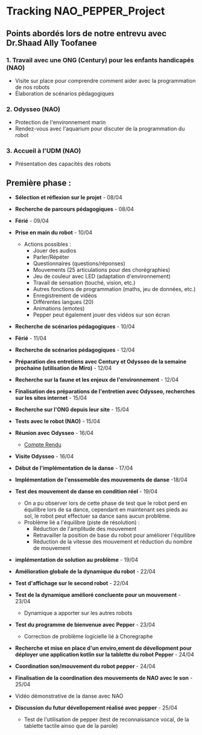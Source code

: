 # Tracking NAO_PEPPER_Project

## Points abordés lors de notre entrevu avec Dr.Shaad Ally Toofanee

### 1. Travail avec une ONG (Century) pour les enfants handicapés (NAO)
- Visite sur place pour comprendre comment aider avec la programmation de nos robots
- Élaboration de scénarios pédagogiques

### 2. Odysseo (NAO)
- Protection de l'environnement marin
- Rendez-vous avec l'aquarium pour discuter de la programmation du robot

### 3. Accueil à l'UDM (NAO)
- Présentation des capacités des robots

## Première phase :

- **Sélection et réflexion sur le projet** - 08/04
- **Recherche de parcours pédagogiques** - 08/04
- **Férié** - 09/04
- **Prise en main du robot** - 10/04
  - Actions possibles :
    - Jouer des audios
    - Parler/Répéter
    - Questionnaires (questions/réponses)
    - Mouvements (25 articulations pour des chorégraphies)
    - Jeu de couleur avec LED (adaptation d'environnement)
    - Travail de sensation (touché, vision, etc.)
    - Autres fonctions de programmation (maths, jeu de données, etc.)
    - Enregistrement de vidéos
    - Différentes langues (20)
    - Animations (emotes)
    - Pepper peut également jouer des vidéos sur son écran

- **Recherche de scénarios pédagogiques** - 10/04
- **Férié** - 11/04
- **Recherche de scénarios pédagogiques** - 12/04
- **Préparation des entretiens avec Century et Odysseo de la semaine prochaine (utilisation de Miro)** - 12/04
- **Recherche sur la faune et les enjeux de l'environnement** - 12/04
- **Finalisation des préparations de l'entretien avec Odysseo, recherches sur les sites internet** - 15/04
- **Recherche sur l'ONG depuis leur site** - 15/04
- **Tests avec le robot (NAO)** - 15/04
- **Réunion avec Odysseo** - 16/04
  - [Compte Rendu](meeting_minutes/meeting_16_04.md)
- **Visite Odysseo** - 16/04
- **Début de l'implémentation de la danse** - 17/04
- **Implémentation de l'enssemeble des mouvements de danse** -18/04
- **Test des mouvement de danse en condition réel** - 19/04 
  - On a pu observer lors de cette phase de test que le robot perd en équilibre lors de sa dance, cependant en maintenant ses pieds au sol, le robot peut effectuer sa dance sans aucun problème. 
  - Problème lié a l'équilibre (piste de résolution) : 
    - Réduction de l'amplitude des mouvement
    - Retravailler la position de base du robot pour améliorer l'équilibre
    - Réduction de la vitesse des mouvement et réduction du nombre de mouvement
- **implémentation de solution au problème** - 19/04
- **Amélioration globale de la dynamique du robot** - 22/04
- **Test d'affichage sur le second robot** - 22/04
- **Test de la dynamique amélioré concluente pour un mouvement** - 23/04
  - Dynamique a apporter sur les autres robots
- **Test du programme de bienvenue avec Pepper** - 23/04
  - Correction de problème logicielle lié à Choregraphe
- **Recherche et mise en place d'un enviro,ement de dévellopment pour déployer une application kotlin sur la tablette du robot Pepper** - 24/04
- **Coordination son/mouvement du robot pepper** - 24/04
- **Finalisation de la coordination des mouvements de NAO avec le son** - 25/04
 - Vidéo démonstrative de la danse avec NAO
- **Discussion du futur dévellopement réalisé avec pepper** - 25/04
  - Test de l'utilisation de pepper (test de reconnaissance vocal, de la tablette tactile ainso que de la parole)